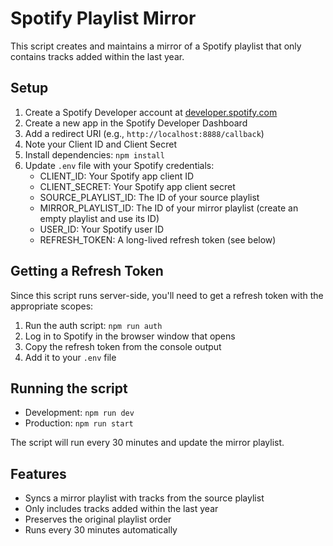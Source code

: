 # Spotify Playlist Mirror

This script creates and maintains a mirror of a Spotify playlist that only contains tracks added within the last year.

## Setup

1. Create a Spotify Developer account at [developer.spotify.com](https://developer.spotify.com)
2. Create a new app in the Spotify Developer Dashboard
3. Add a redirect URI (e.g., `http://localhost:8888/callback`)
4. Note your Client ID and Client Secret
5. Install dependencies: `npm install`
6. Update `.env` file with your Spotify credentials:
   - CLIENT_ID: Your Spotify app client ID
   - CLIENT_SECRET: Your Spotify app client secret
   - SOURCE_PLAYLIST_ID: The ID of your source playlist
   - MIRROR_PLAYLIST_ID: The ID of your mirror playlist (create an empty playlist and use its ID)
   - USER_ID: Your Spotify user ID
   - REFRESH_TOKEN: A long-lived refresh token (see below)

## Getting a Refresh Token

Since this script runs server-side, you'll need to get a refresh token with the appropriate scopes:

1. Run the auth script: `npm run auth`
2. Log in to Spotify in the browser window that opens
3. Copy the refresh token from the console output
4. Add it to your `.env` file

## Running the script

- Development: `npm run dev`
- Production: `npm run start`

The script will run every 30 minutes and update the mirror playlist.

## Features

- Syncs a mirror playlist with tracks from the source playlist
- Only includes tracks added within the last year
- Preserves the original playlist order
- Runs every 30 minutes automatically 